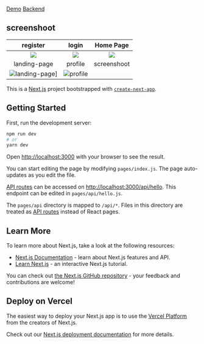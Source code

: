 [Demo](https://zwallet-tau.vercel.app/)
[Backend](https://github.com/alfiyansyahhh/Zwallet-BE)



## screenshoot

register|login|Home Page|
:---------:|:---------:|:---------:|
![](https://alfiyansyahhh.skom.id/gambar/Screenshot%20%28520%29.png)|![](https://alfiyansyahhh.skom.id/gambar/Screenshot%20%28521%29.png)|![](https://alfiyansyahhh.skom.id/gambar/Screenshot%20%28522%29.png)
landing-page|profile|screenshoot|
![landing-page](https://i.postimg.cc/8zqmTP6z/Screenshot-470.png)]|![profile](https://i.postimg.cc/nVk2qJ63/Screenshot-466.png)







This is a [Next.js](https://nextjs.org/) project bootstrapped with [`create-next-app`](https://github.com/vercel/next.js/tree/canary/packages/create-next-app).

## Getting Started

First, run the development server:

```bash
npm run dev
# or
yarn dev
```

Open [http://localhost:3000](http://localhost:3000) with your browser to see the result.

You can start editing the page by modifying `pages/index.js`. The page auto-updates as you edit the file.

[API routes](https://nextjs.org/docs/api-routes/introduction) can be accessed on [http://localhost:3000/api/hello](http://localhost:3000/api/hello). This endpoint can be edited in `pages/api/hello.js`.

The `pages/api` directory is mapped to `/api/*`. Files in this directory are treated as [API routes](https://nextjs.org/docs/api-routes/introduction) instead of React pages.

## Learn More

To learn more about Next.js, take a look at the following resources:

- [Next.js Documentation](https://nextjs.org/docs) - learn about Next.js features and API.
- [Learn Next.js](https://nextjs.org/learn) - an interactive Next.js tutorial.

You can check out [the Next.js GitHub repository](https://github.com/vercel/next.js/) - your feedback and contributions are welcome!

## Deploy on Vercel

The easiest way to deploy your Next.js app is to use the [Vercel Platform](https://vercel.com/new?utm_medium=default-template&filter=next.js&utm_source=create-next-app&utm_campaign=create-next-app-readme) from the creators of Next.js.

Check out our [Next.js deployment documentation](https://nextjs.org/docs/deployment) for more details.
